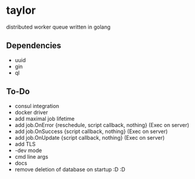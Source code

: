 # taylor
distributed worker queue written in golang

## Dependencies

- uuid
- gin
- ql

## To-Do

- consul integration
- docker driver
- add maximal job lifetime
- add job.OnError {reschedule, script callback, nothing} (Exec on server)
- add job.OnSuccess {script callback, nothing} (Exec on server)
- add job.OnUpdate {script callback, nothing} (Exec on server)
- add TLS
- -dev mode
- cmd line args
- docs
- remove deletion of database on startup :D :D
